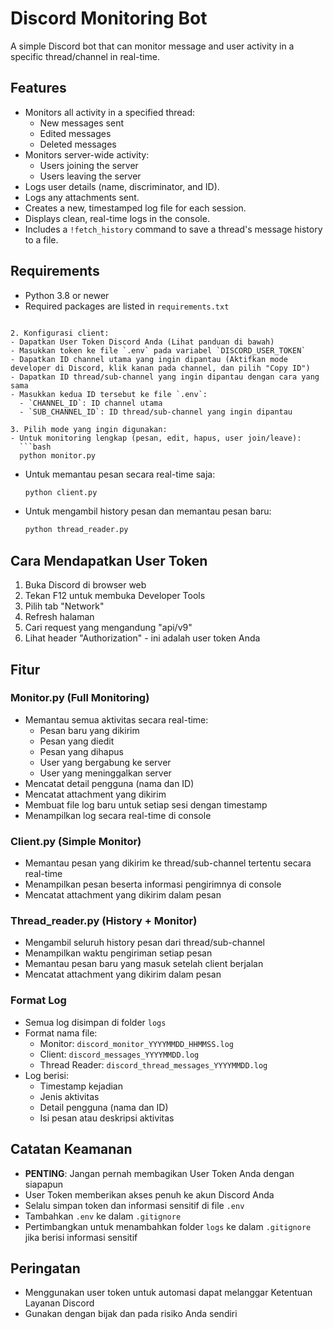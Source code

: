 # Discord Monitoring Bot

A simple Discord bot that can monitor message and user activity in a specific thread/channel in real-time.

## Features
- Monitors all activity in a specified thread:
  - New messages sent
  - Edited messages
  - Deleted messages
- Monitors server-wide activity:
  - Users joining the server
  - Users leaving the server
- Logs user details (name, discriminator, and ID).
- Logs any attachments sent.
- Creates a new, timestamped log file for each session.
- Displays clean, real-time logs in the console.
- Includes a `!fetch_history` command to save a thread's message history to a file.

## Requirements
- Python 3.8 or newer
- Required packages are listed in `requirements.txt`

```

2. Konfigurasi client:
- Dapatkan User Token Discord Anda (Lihat panduan di bawah)
- Masukkan token ke file `.env` pada variabel `DISCORD_USER_TOKEN`
- Dapatkan ID channel utama yang ingin dipantau (Aktifkan mode developer di Discord, klik kanan pada channel, dan pilih "Copy ID")
- Dapatkan ID thread/sub-channel yang ingin dipantau dengan cara yang sama
- Masukkan kedua ID tersebut ke file `.env`:
  - `CHANNEL_ID`: ID channel utama
  - `SUB_CHANNEL_ID`: ID thread/sub-channel yang ingin dipantau

3. Pilih mode yang ingin digunakan:
- Untuk monitoring lengkap (pesan, edit, hapus, user join/leave):
  ```bash
  python monitor.py
  ```
- Untuk memantau pesan secara real-time saja:
  ```bash
  python client.py
  ```
- Untuk mengambil history pesan dan memantau pesan baru:
  ```bash
  python thread_reader.py
  ```

## Cara Mendapatkan User Token
1. Buka Discord di browser web
2. Tekan F12 untuk membuka Developer Tools
3. Pilih tab "Network"
4. Refresh halaman
5. Cari request yang mengandung "api/v9"
6. Lihat header "Authorization" - ini adalah user token Anda

## Fitur

### Monitor.py (Full Monitoring)
- Memantau semua aktivitas secara real-time:
  - Pesan baru yang dikirim
  - Pesan yang diedit
  - Pesan yang dihapus
  - User yang bergabung ke server
  - User yang meninggalkan server
- Mencatat detail pengguna (nama dan ID)
- Mencatat attachment yang dikirim
- Membuat file log baru untuk setiap sesi dengan timestamp
- Menampilkan log secara real-time di console

### Client.py (Simple Monitor)
- Memantau pesan yang dikirim ke thread/sub-channel tertentu secara real-time
- Menampilkan pesan beserta informasi pengirimnya di console
- Mencatat attachment yang dikirim dalam pesan

### Thread_reader.py (History + Monitor)
- Mengambil seluruh history pesan dari thread/sub-channel
- Menampilkan waktu pengiriman setiap pesan
- Memantau pesan baru yang masuk setelah client berjalan
- Mencatat attachment yang dikirim dalam pesan

### Format Log
- Semua log disimpan di folder `logs`
- Format nama file:
  - Monitor: `discord_monitor_YYYYMMDD_HHMMSS.log`
  - Client: `discord_messages_YYYYMMDD.log`
  - Thread Reader: `discord_thread_messages_YYYYMMDD.log`
- Log berisi:
  - Timestamp kejadian
  - Jenis aktivitas
  - Detail pengguna (nama dan ID)
  - Isi pesan atau deskripsi aktivitas

## Catatan Keamanan
- **PENTING**: Jangan pernah membagikan User Token Anda dengan siapapun
- User Token memberikan akses penuh ke akun Discord Anda
- Selalu simpan token dan informasi sensitif di file `.env`
- Tambahkan `.env` ke dalam `.gitignore`
- Pertimbangkan untuk menambahkan folder `logs` ke dalam `.gitignore` jika berisi informasi sensitif

## Peringatan
- Menggunakan user token untuk automasi dapat melanggar Ketentuan Layanan Discord
- Gunakan dengan bijak dan pada risiko Anda sendiri